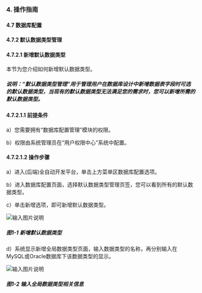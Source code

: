 ### 4. 操作指南

#### 4.7 数据库配置

#### 4.7.2 默认数据类型管理

#### 4.7.2.1 新增默认数据类型

本节为您介绍如何新增默认数据类型。

##### 说明：“默认数据类型管理”用于管理用户在数据库设计中新增数据表字段时可选的默认数据类型，当现有的默认数据类型无法满足您的需求时，您可以新增所需的默认数据类型。

#### 4.7.2.1.1 前提条件

a）您需要拥有“数据库配置管理”模块的权限。

b）权限由系统管理员在“用户权限中心”系统中配置。

#### 4.7.2.1.2 操作步骤

a）进入(后端)全自动开发平台，单击上方菜单区数据库配置选项。

b）进入数据库配置页面，选择默认数据类型管理页签，您可以看到所有的默认数据类型。

c）单击新增选项，即可新增默认数据类型。

![输入图片说明](../../../../../images/SoFlu%EF%BC%88%E5%90%8E%E7%AB%AF%EF%BC%89%E5%BC%80%E5%8F%91%E5%B9%B3%E5%8F%B0/1.%20%E6%9C%80%E6%96%B0%E7%89%88%E6%9C%AC%20-%20%E6%9B%B4%E6%96%B0%E6%97%A5%E6%9C%9F%20-%202022.10.08/4.%20%E6%93%8D%E4%BD%9C%E6%8C%87%E5%8D%97/7.%20%E6%95%B0%E6%8D%AE%E5%BA%93%E9%85%8D%E7%BD%AE/1.%20%E9%BB%98%E8%AE%A4%E6%95%B0%E6%8D%AE%E5%BA%93%E7%AE%A1%E7%90%86/1-1.png)

##### 图1-1 新增默认数据类型

d）系统显示新增全局数据类型页面，输入数据类型的名称，再分别输入在MySQL或Oracle数据库下该数据类型的显示。

![输入图片说明](../../../../../images/SoFlu%EF%BC%88%E5%90%8E%E7%AB%AF%EF%BC%89%E5%BC%80%E5%8F%91%E5%B9%B3%E5%8F%B0/1.%20%E6%9C%80%E6%96%B0%E7%89%88%E6%9C%AC%20-%20%E6%9B%B4%E6%96%B0%E6%97%A5%E6%9C%9F%20-%202022.10.08/4.%20%E6%93%8D%E4%BD%9C%E6%8C%87%E5%8D%97/7.%20%E6%95%B0%E6%8D%AE%E5%BA%93%E9%85%8D%E7%BD%AE/2.%20%E9%BB%98%E8%AE%A4%E6%95%B0%E6%8D%AE%E7%B1%BB%E5%9E%8B%E7%AE%A1%E7%90%86/1-2.png)

##### 图1-2 输入全局数据类型相关信息
